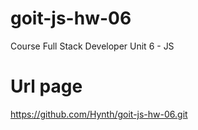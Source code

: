 # goit-js-hw-06

Course Full Stack Developer Unit 6 - JS

# Url page

https://github.com/Hynth/goit-js-hw-06.git
